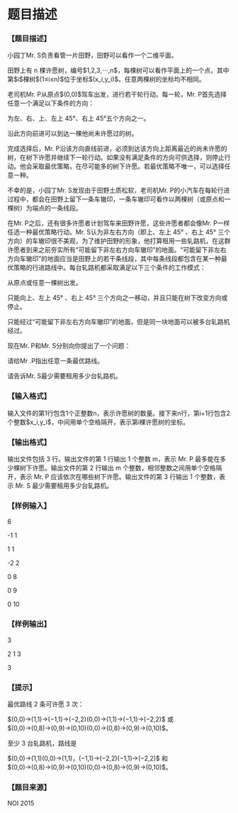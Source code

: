 # 题目描述


<h3>
【题目描述】
</h3>
<p>
小园丁Mr. S负责看管一片田野，田野可以看作一个二维平面。
</p>
<p>
田野上有 n 棵许愿树，编号$1,2,3,⋯,n$，每棵树可以看作平面上的一个点，其中第$i$棵树$(1≤i≤n)$位于坐标$(x_i,y_i)$。任意两棵树的坐标均不相同。
</p>
<p>
老司机Mr. P从原点$(0,0)$驾车出发，进行若干轮行动。每一轮，Mr. P首先选择任意一个满足以下条件的方向：
</p>
<p>
为左、右、上、左上 45°、右上 45°五个方向之一。
</p>
<p>
沿此方向前进可以到达一棵他尚未许愿过的树。
</p>
<p>
完成选择后，Mr. P沿该方向直线前进，必须到达该方向上距离最近的尚未许愿的树，在树下许愿并继续下一轮行动。如果没有满足条件的方向可供选择，则停止行动。他会采取最优策略，在尽可能多的树下许愿。若最优策略不唯一，可以选择任意一种。
</p>
<p>
不幸的是，小园丁Mr. S发现由于田野土质松软，老司机Mr. P的小汽车在每轮行进过程中，都会在田野上留下一条车辙印，一条车辙印可看作以两棵树（或原点和一棵树）为端点的一条线段。
</p>
<p>
在Mr. P之后，还有很多许愿者计划驾车来田野许愿，这些许愿者都会像Mr. P一样任选一种最优策略行动。Mr. S认为非左右方向（即上、左上 45° 、右上 45° 三个方向）的车辙印很不美观，为了维护田野的形象，他打算租用一些轧路机，在这群许愿者到来之前夯实所有“可能留下非左右方向车辙印”的地面。“可能留下非左右方向车辙印”的地面应当是田野上的若干条线段，其中每条线段都包含在某一种最优策略的行进路线中。每台轧路机都采取满足以下三个条件的工作模式：
</p>
<p>
从原点或任意一棵树出发。
</p>
<p>
只能向上、左上 45° 、右上 45° 三个方向之一移动，并且只能在树下改变方向或停止。
</p>
<p>
只能经过“可能留下非左右方向车辙印”的地面，但是同一块地面可以被多台轧路机经过。
</p>
<p>
现在Mr. P和Mr. S分别向你提出了一个问题：
</p>
<p>
请给Mr .P指出任意一条最优路线。
</p>
<p>
请告诉Mr. S最少需要租用多少台轧路机。
</p>
<h3>
【输入格式】
</h3>
<p>
输入文件的第1行包含1个正整数n，表示许愿树的数量。接下来n行，第i+1行包含2个整数$x_i,y_i$，中间用单个空格隔开，表示第i棵许愿树的坐标。
</p>
<h3>
【输出格式】
</h3>
<p>
输出文件包括 3 行。输出文件的第 1 行输出 1 个整数 m，表示 Mr. P 最多能在多少棵树下许愿。输出文件的第 2 行输出 m 个整数，相邻整数之间用单个空格隔开，表示 Mr. P 应该依次在哪些树下许愿。输出文件的第 3 行输出 1 个整数，表示 Mr. S 最少需要租用多少台轧路机。
</p>
<h3>
【样例输入】
</h3>
<p>
6
</p>
<p>
-1 1
</p>
<p>
1 1
</p>
<p>
-2 2
</p>
<p>
0 8
</p>
<p>
0 9
</p>
<p>
0 10
</p>
<h3>
【样例输出】
</h3>
<p>
3
</p>
<p>
2 1 3
</p>
<p>
3
</p>
<h3>
【提示】
</h3>
<p>
最优路线 2 条可许愿 3 次：
</p>
<p>
$(0,0)→(1,1)→(−1,1)→(−2,2)(0,0)→(1,1)→(−1,1)→(−2,2)$ 或 $(0,0)→(0,8)→(0,9)→(0,10)(0,0)→(0,8)→(0,9)→(0,10)$。 
</p>
<p>
至少 3 台轧路机，路线是 
</p>
<p>
$(0,0)→(1,1)(0,0)→(1,1)，(−1,1)→(−2,2)(−1,1)→(−2,2)$ 和 $(0,0)→(0,8)→(0,9)→(0,10)(0,0)→(0,8)→(0,9)→(0,10)$。
</p>
<h3>
【题目来源】
</h3>
<p>
NOI 2015
</p>
